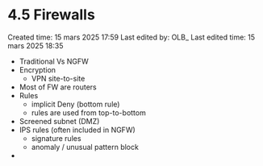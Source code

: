 # 4.5 Firewalls

Created time: 15 mars 2025 17:59
Last edited by: OLB_
Last edited time: 15 mars 2025 18:35

- Traditional Vs NGFW
- Encryption
    - VPN site-to-site
- Most of FW are routers
- Rules
    - implicit Deny (bottom rule)
    - rules are used from top-to-bottom
- Screened subnet (DMZ)
- IPS rules (often included in NGFW)
    - signature rules
    - anomaly / unusual pattern block
-